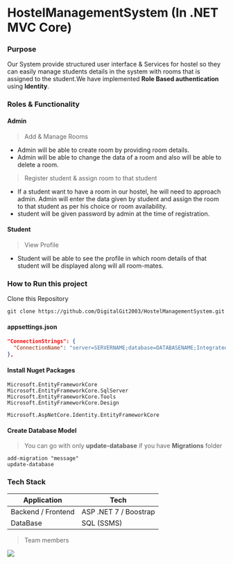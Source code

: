 # HostelManagementSystem (In .NET MVC Core)

### Purpose

  Our System provide structured user interface & Services for hostel so they can easily manage students details in the system with rooms that is assigned to the student.We have implemented **Role Based authentication** using **Identity**.

### Roles & Functionality 

#### Admin 

> Add & Manage Rooms 
- Admin will be able to create room by providing room details.
- Admin will be able to change the data of a room and also will be able to delete a room.

> Register student & assign room to that student 
- If a student want to have a room in our hostel, he will need to approach admin. Admin will enter the data given by student and assign the room to that student as per his choice or room availability.
- student will be given password by admin at the time of registration.


#### Student

> View Profile
- Student will be able to see the profile in which room details of that student will be displayed along will all room-mates.



### How to Run this project

Clone this Repository

```
git clone https://github.com/DigitalGit2003/HostelManagementSystem.git
```

#### appsettings.json

```json
"ConnectionStrings": {
  "ConnectionName": "server=SERVERNAME;database=DATABASENAME;Integrated Security=true;"
},
```

#### Install Nuget Packages

```
Microsoft.EntityFrameworkCore
Microsoft.EntityFrameworkCore.SqlServer
Microsoft.EntityFrameworkCore.Tools
Microsoft.EntityFrameworkCore.Design

Microsoft.AspNetCore.Identity.EntityFrameworkCore
```

#### Create Database Model
> You can go with only **update-database** if you have **Migrations** folder

```
add-migration "message"
update-database
```

### Tech Stack

| Application        | Tech                  |
| ------------------ | --------------------- |
| Backend / Frontend | ASP .NET 7 / Boostrap |
| DataBase           | SQL (SSMS)            |

> Team members

<a href="https://github.com/DigitalGit2003/HostelManagementSystem
/graphs/contributors">
<img src="https://contrib.rocks/image?repo=DigitalGit2003/HostelManagementSystem" />
</a>
